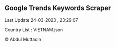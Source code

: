 

## Google Trends Keywords Scraper 
 
Last Update 24-03-2023 , 23:29:07

Country List :
VIETNAM.json



© Abdul Muttaqin 
